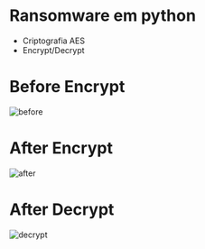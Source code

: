 # Ransomware em python
- Criptografia AES
- Encrypt/Decrypt

# Before Encrypt
![before](https://user-images.githubusercontent.com/77762068/120943435-3dc4be80-c705-11eb-835c-ed9868efc510.png)

# After Encrypt
![after](https://user-images.githubusercontent.com/77762068/120943437-43220900-c705-11eb-9ab8-324395c4503a.png)

# After Decrypt
![decrypt](https://user-images.githubusercontent.com/77762068/120943446-4e753480-c705-11eb-8e91-cdd9f0ea97d1.png)

